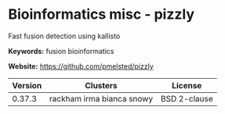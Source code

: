 # Bioinformatics misc - pizzly

Fast fusion detection using kallisto

**Keywords:** fusion bioinformatics

**Website:** <https://github.com/pmelsted/pizzly>

| Version | Clusters | License |
| ------- | -------- | ------- |
| 0.37.3 | rackham irma bianca snowy | BSD 2-clause |
